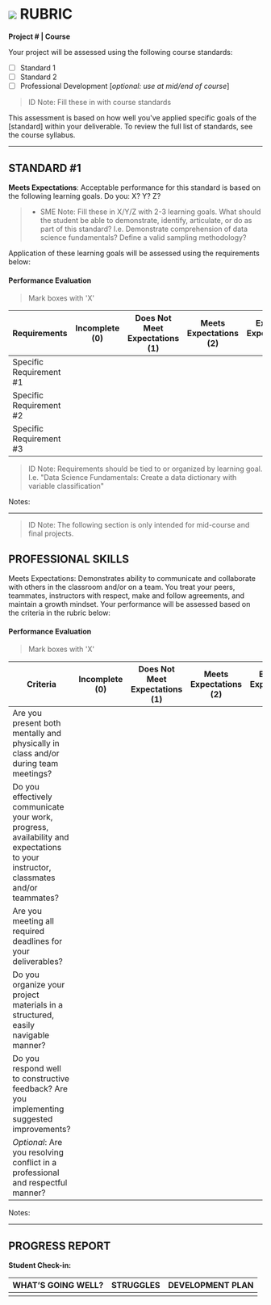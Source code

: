 # ![](https://ga-dash.s3.amazonaws.com/production/assets/logo-9f88ae6c9c3871690e33280fcf557f33.png) RUBRIC
**Project # | Course**	 	 						

Your project will be assessed using the following course standards:
					
- [ ] Standard 1
- [ ] Standard 2
- [ ] Professional Development [*optional: use at mid/end of course*]

> ID Note: Fill these in with course standards				

This assessment is based on how well you've applied specific goals of the [standard] within your deliverable. To review the full list of standards, see the course syllabus.

---

## STANDARD #1
**Meets Expectations**: Acceptable performance for this standard is based on the following learning goals. Do you: X? Y? Z?

> - SME Note: Fill these in X/Y/Z with 2-3 learning goals. What should the student be able to demonstrate, identify, articulate, or do as part of this standard? I.e. Demonstrate comprehension of data science fundamentals? Define a valid sampling methodology?

Application of these learning goals will be assessed using the requirements below:

#### Performance Evaluation
> Mark boxes with 'X'

| Requirements | Incomplete (0) | Does Not Meet Expectations (1) | Meets Expectations (2) | Exceeds Expectations (3) |
|---|---|---|---|---|
| Specific Requirement #1 | | | | |
| Specific Requirement #2 | | | | |
| Specific Requirement #3 | | | | |

> ID Note: Requirements should be tied to or organized by learning goal. I.e. "Data Science Fundamentals: Create a data dictionary with variable classification"

Notes:


--- 


> ID Note: The following section is only intended for mid-course and final projects.

## PROFESSIONAL SKILLS
Meets Expectations: Demonstrates ability to communicate and collaborate with others in the classroom and/or on a team. You treat your peers, teammates, instructors with respect, make and follow agreements, and maintain a growth mindset. Your performance will be assessed based on the criteria in the rubric below:

#### Performance Evaluation
> Mark boxes with 'X'

| Criteria | Incomplete (0) | Does Not Meet Expectations (1) | Meets Expectations (2) | Exceeds Expectations (3) |
|---|---|---|---|---|
| Are you present both mentally and physically in class and/or during team meetings? | | | | |
| Do you effectively communicate your work, progress, availability and expectations to your instructor, classmates and/or teammates? | | | | |
| Are you meeting all required deadlines for your deliverables? | | | | |
| Do you organize your project materials in a structured, easily navigable manner? | | | | |
| Do you respond well to constructive feedback? Are you implementing suggested improvements? | | | | |
| *Optional*: Are you resolving conflict in a professional and respectful manner? | | | | |
Notes:

---

## PROGRESS REPORT
**Student Check-in:**

|WHAT’S GOING WELL?|STRUGGLES|DEVELOPMENT PLAN|
|---|---|---|
| | | |

